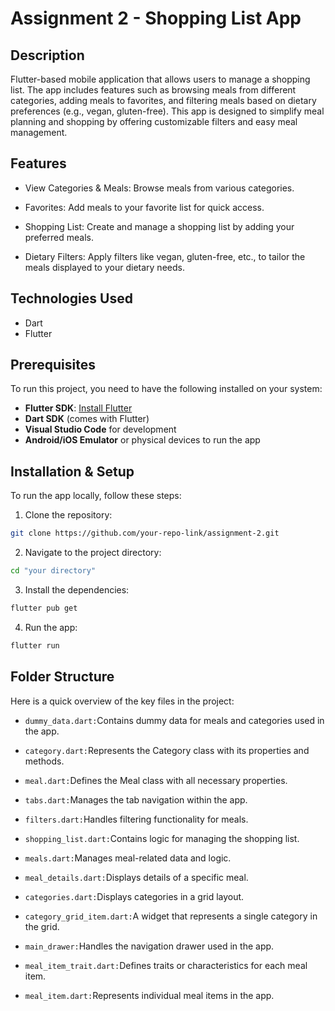 # Assignment 2 - Shopping List App

## Description

Flutter-based mobile application that allows users to manage a shopping list. The app includes features such as browsing meals from different categories, adding meals to favorites, and filtering meals based on dietary preferences (e.g., vegan, gluten-free). This app is designed to simplify meal planning and shopping by offering customizable filters and easy meal management.

## Features
- View Categories & Meals: Browse meals from various categories.

- Favorites: Add meals to your favorite list for quick access.

- Shopping List: Create and manage a shopping list by adding your preferred meals.

- Dietary Filters: Apply filters like vegan, gluten-free, etc., to tailor the meals displayed to your dietary needs.

## Technologies Used
- Dart
- Flutter

## **Prerequisites**
To run this project, you need to have the following installed on your system:
- **Flutter SDK**: [Install Flutter](https://flutter.dev/docs/get-started/install)
- **Dart SDK** (comes with Flutter)
- **Visual Studio Code** for development
- **Android/iOS Emulator** or physical devices to run the app
## Installation & Setup
To run the app locally, follow these steps:

1. Clone the repository:
```bash
git clone https://github.com/your-repo-link/assignment-2.git
```

2. Navigate to the project directory:
 ```bash
cd "your directory"
```

3. Install the dependencies:
```bash
flutter pub get
```

4. Run the app:
```bash
flutter run
```

## Folder Structure
Here is a quick overview of the key files in the project:

- `dummy_data.dart:`Contains dummy data for meals and categories used in the app.

- `category.dart:`Represents the Category class with its properties and methods.

- `meal.dart:`Defines the Meal class with all necessary properties.

- `tabs.dart:`Manages the tab navigation within the app.

- `filters.dart:`Handles filtering functionality for meals.

- `shopping_list.dart:`Contains logic for managing the shopping list.

- `meals.dart:`Manages meal-related data and logic.

- `meal_details.dart:`Displays details of a specific meal.

- `categories.dart:`Displays categories in a grid layout.

- `category_grid_item.dart:`A widget that represents a single category in the grid.

- `main_drawer:`Handles the navigation drawer used in the app.

- `meal_item_trait.dart:`Defines traits or characteristics for each meal item.

- `meal_item.dart:`Represents individual meal items in the app.

